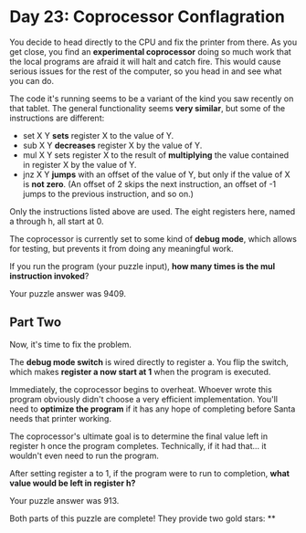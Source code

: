 # Day 23: Coprocessor Conflagration

You decide to head directly to the CPU and fix the printer from there. As you get close, you find an **experimental
coprocessor** doing so much work that the local programs are afraid it will halt and catch fire. This would
cause serious issues for the rest of the computer, so you head in and see what you can do.

The code it's running seems to be a variant of the kind you saw recently on that tablet. The general functionality
seems **very similar**, but some of the instructions are different:

* set X Y **sets** register X to the value of Y.
* sub X Y **decreases** register X by the value of Y.
* mul X Y sets register X to the result of **multiplying** the value contained in register X by the value of Y.
* jnz X Y **jumps** with an offset of the value of Y, but only if the value of X is **not zero**. (An offset of
  2 skips the next instruction, an offset of -1 jumps to the previous instruction, and so on.)

Only the instructions listed above are used. The eight registers here, named a through h, all start at 0.

The coprocessor is currently set to some kind of **debug mode**, which allows for testing, but prevents it from
doing any meaningful work.

If you run the program (your puzzle input), **how many times is the mul instruction invoked**?

Your puzzle answer was 9409.

## Part Two

Now, it's time to fix the problem.

The **debug mode switch** is wired directly to register a. You flip the switch, which makes **register a now start at
1** when the program is executed.

Immediately, the coprocessor begins to overheat. Whoever wrote this program obviously didn't choose a very efficient
implementation. You'll need to **optimize the program** if it has any hope of completing before Santa needs that printer
working.

The coprocessor's ultimate goal is to determine the final value left in register h once the program completes.
Technically, if it had that... it wouldn't even need to run the program.

After setting register a to 1, if the program were to run to completion, **what value would be left in register h?**

Your puzzle answer was 913.

Both parts of this puzzle are complete! They provide two gold stars: **